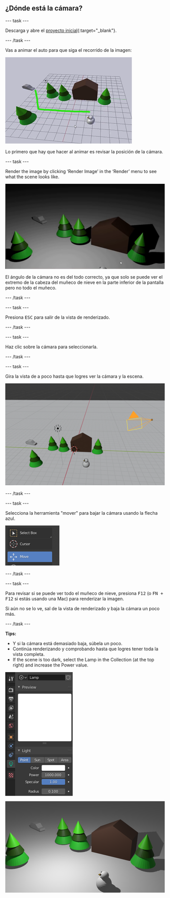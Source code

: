 ## ¿Dónde está la cámara?

\--- task \---

Descarga y abre el [proyecto inicial](resources/snow-scene-starter.blend){:target="_blank"}.

\--- /task \---

Vas a animar el auto para que siga el recorrido de la imagen:

![Recorrido del auto](images/blender-proper-car-route.png)

Lo primero que hay que hacer al animar es revisar la posición de la cámara.

\--- task \---

Render the image by clicking ‘Render Image’ in the ‘Render’ menu to see what the scene looks like.

![Renderizado inicial](images/blender-initial-render.png)

El ángulo de la cámara no es del todo correcto, ya que solo se puede ver el extremo de la cabeza del muñeco de nieve en la parte inferior de la pantalla pero no todo el muñeco.

\--- /task \---

\--- task \---

Presiona <kbd>ESC</kbd> para salir de la vista de renderizado.

\--- /task \---

\--- task \---

Haz clic sobre la cámara para seleccionarla.

\--- /task \---

\--- task \---

Gira la vista de a poco hasta que logres ver la cámara y la escena.

![Mover la cámara](images/blender-snowscene-move-camera.png)

\--- /task \---

\--- task \---

Selecciona la herramienta "mover" para bajar la cámara usando la flecha azul.

![Herramienta de movimiento](images/blender-move-tool.png)

\--- /task \---

\--- task \---

Para revisar si se puede ver todo el muñeco de nieve, presiona <kbd>F12</kbd> (o <kbd>FN + F12</kbd> si estás usando una Mac) para renderizar la imagen.

Si aún no se lo ve, sal de la vista de renderizado y baja la cámara un poco más.

\--- /task \---

**Tips:**

+ Y si la cámara está demasiado baja, súbela un poco. 
+ Continúa renderizando y comprobando hasta que logres tener toda la vista completa. 
+ If the scene is too dark, select the Lamp in the Collection (at the top right) and increase the Power value.

![Potencia de la lámpara](images/blender-lamp-power.png)

![Renderizado final](images/blender-final-render.png)